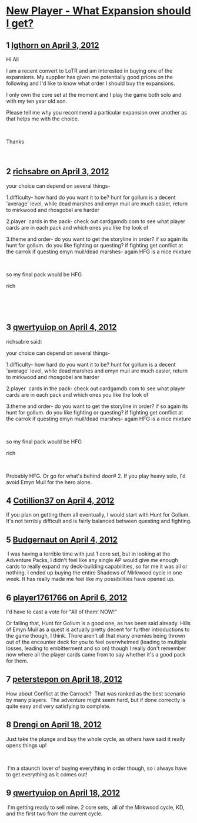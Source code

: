 # [New Player - What Expansion should I get?](https://community.fantasyflightgames.com/topic/62622-new-player-what-expansion-should-i-get/)

## 1 [Igthorn on April 3, 2012](https://community.fantasyflightgames.com/topic/62622-new-player-what-expansion-should-i-get/?do=findComment&comment=612857)

Hi All

I am a recent convert to LoTR and am interested in buying one of the expansions. My supplier has given me potentially good prices on the following and I'd like to know what order I should buy the expansions.

I only own the core set at the moment and I play the game both solo and with my ten year old son.

Please tell me why you recommend a particular expansion over another as that helps me with the choice.

 

Thanks 

 

## 2 [richsabre on April 3, 2012](https://community.fantasyflightgames.com/topic/62622-new-player-what-expansion-should-i-get/?do=findComment&comment=612883)

your choice can depend on several things-

1.difficulty- how hard do you want it to be? hunt for gollum is a decent 'average' level, while dead marshes and emyn muil are much easier, return to mirkwood and rhosgobel are harder

2.player  cards in the pack- check out cardgamdb.com to see what player cards are in each pack and which ones you like the look of

3.theme and order- do you want to get the storyline in order? if so again its hunt for gollum. do you like fighting or questing? if fighting get conflict at the carrok if questing emyn muil/dead marshes- again HFG is a nice mixture

 

so my final pack would be HFG

rich

 

 

## 3 [qwertyuiop on April 4, 2012](https://community.fantasyflightgames.com/topic/62622-new-player-what-expansion-should-i-get/?do=findComment&comment=613219)

richsabre said:

your choice can depend on several things-

1.difficulty- how hard do you want it to be? hunt for gollum is a decent 'average' level, while dead marshes and emyn muil are much easier, return to mirkwood and rhosgobel are harder

2.player  cards in the pack- check out cardgamdb.com to see what player cards are in each pack and which ones you like the look of

3.theme and order- do you want to get the storyline in order? if so again its hunt for gollum. do you like fighting or questing? if fighting get conflict at the carrok if questing emyn muil/dead marshes- again HFG is a nice mixture

 

so my final pack would be HFG

rich



 

Probably HFG. Or go for what's behind door# 2. If you play heavy solo, I'd avoid Emyn Muil for the hero alone.

## 4 [Cotillion37 on April 4, 2012](https://community.fantasyflightgames.com/topic/62622-new-player-what-expansion-should-i-get/?do=findComment&comment=613246)

If you plan on getting them all eventually, I would start with Hunt for Gollum. It's not terribly difficult and is fairly balanced between questing and fighting.

## 5 [Budgernaut on April 4, 2012](https://community.fantasyflightgames.com/topic/62622-new-player-what-expansion-should-i-get/?do=findComment&comment=613500)

 I was having a terrible time with just 1 core set, but in looking at the Adventure Packs, I didn't feel like any single AP would give me enough cards to really expand my deck-building capabilities, so for me it was all or nothing. I ended up buying the entire Shadows of Mirkwood cycle in one week. It has really made me feel like my possibilities have opened up.

## 6 [player1761766 on April 6, 2012](https://community.fantasyflightgames.com/topic/62622-new-player-what-expansion-should-i-get/?do=findComment&comment=614449)

I'd have to cast a vote for "All of them! NOW!"

Or failing that, Hunt for Gollum is a good one, as has been said already. Hills of Emyn Muil as a quest is actually pretty decent for further introductions to the game though, I think. There aren't all that many enemies being thrown out of the encounter deck for you to feel overwhelmed (leading to multiple losses, leading to embitterment and so on) though I really don't remember now where all the player cards came from to say whether it's a good pack for them.

## 7 [peterstepon on April 18, 2012](https://community.fantasyflightgames.com/topic/62622-new-player-what-expansion-should-i-get/?do=findComment&comment=619072)

How about Conflict at the Carrock?  That was ranked as the best scenario by many players.  The adventure might seem hard, but if done correctly is quite easy and very satisfying to complete. 

## 8 [Drengi on April 18, 2012](https://community.fantasyflightgames.com/topic/62622-new-player-what-expansion-should-i-get/?do=findComment&comment=619273)

Just take the plunge and buy the whole cycle, as others have said it really opens things up!

 

 I'm a staunch lover of buying everything in order though, so i always have to get everything as it comes out!

## 9 [qwertyuiop on April 18, 2012](https://community.fantasyflightgames.com/topic/62622-new-player-what-expansion-should-i-get/?do=findComment&comment=619391)

 I'm getting ready to sell mine. 2 core sets,  all of the Mirkwood cycle, KD, and the first two from the current cycle. 

